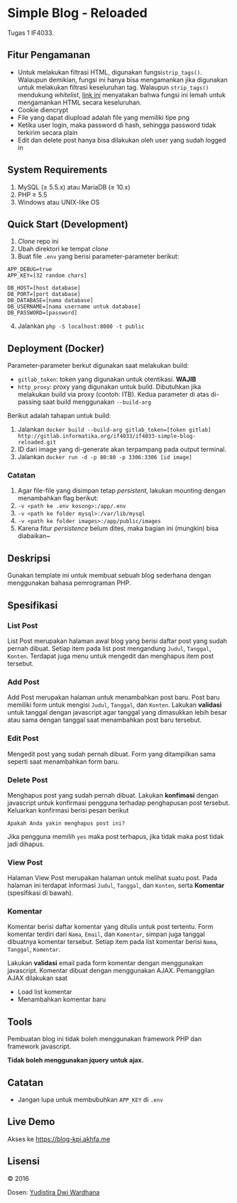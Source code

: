 # Simple Blog - Reloaded

Tugas 1 IF4033.

## Fitur Pengamanan
* Untuk melakukan filtrasi HTML, digunakan fungsi`strip_tags()`. Walaupun demikian, fungsi ini hanya bisa mengamankan jika digunakan untuk melakukan filtrasi keseluruhan tag. Walaupun `strip_tags()` mendukung *whitelist*, [link ini](http://php.net/manual/en/function.strip-tags.php#118183) menyatakan bahwa fungsi ini lemah untuk mengamankan HTML secara keseluruhan.
* Cookie diencrypt
* File yang dapat diupload adalah file yang memiliki tipe png
* Ketika user login, maka password di hash, sehingga password tidak terkirim secara plain
* Edit dan delete post hanya bisa dilakukan oleh user yang sudah logged in

## System Requirements
1. MySQL (&ge; 5.5.x) atau MariaDB (&ge; 10.x)
2. PHP &ge; 5.5
3. Windows atau UNIX-like OS

## Quick Start (Development)
1. *Clone* repo ini
2. Ubah direktori ke tempat *clone*
3. Buat file `.env` yang berisi parameter-parameter berikut:

```
APP_DEBUG=true
APP_KEY=[32 random chars]

DB_HOST=[host database]
DB_PORT=[port database]
DB_DATABASE=[nama database]
DB_USERNAME=[nama username untuk database]
DB_PASSWORD=[password]
```

4. Jalankan `php -S localhost:8080 -t public`

## Deployment (Docker)
Parameter-parameter berkut digunakan saat melakukan build:
* `gitlab_token`: token yang digunakan untuk otentikasi. **WAJIB**
* `http_proxy`: proxy yang digunakan untuk build. Dibutuhkan jika melakukan build via proxy (contoh: ITB).
Kedua parameter di atas di-passing saat build menggunakan `--build-arg`

Berikut adalah tahapan untuk build:
1. Jalankan `docker build --build-arg gitlab_token=[token gitlab] http://gitlab.informatika.org/if4033/if4033-simple-blog-reloaded.git`
2. ID dari image yang di-generate akan terpampang pada output terminal.
3. Jalankan `docker run -d -p 80:80 -p 3306:3306 [id image]`

### Catatan
1. Agar file-file yang disimpan tetap *persistent*, lakukan mounting dengan menambahkan flag berikut:
  1. `-v <path ke .env kosong>:/app/.env`
  2. `-v <path ke folder mysql>:/var/lib/mysql`
  3. `-v <path ke folder images>:/app/public/images`
2. Karena fitur *persistence* belum dites, maka bagian ini (mungkin) bisa diabaikan~

## Deskripsi

Gunakan template ini untuk membuat sebuah blog sederhana dengan menggunakan bahasa pemrograman PHP.

## Spesifikasi

### List Post

List Post merupakan halaman awal blog yang berisi daftar post yang sudah pernah dibuat. Setiap item pada list post mengandung `Judul`, `Tanggal`, `Konten`. Terdapat juga menu untuk mengedit dan menghapus item post tersebut.

### Add Post

Add Post merupakan halaman untuk menambahkan post baru.  Post baru memiliki form untuk mengisi `Judul`, `Tanggal`, dan `Konten`. Lakukan **validasi** untuk tanggal dengan javascript agar tanggal yang dimasukkan lebih besar atau sama dengan tanggal saat menambahkan post baru tersebut.

### Edit Post

Mengedit post yang sudah pernah dibuat. Form yang ditampilkan sama seperti saat menambahkan form baru.

### Delete Post

Menghapus post yang sudah pernah dibuat. Lakukan **konfimasi** dengan javascript untuk konfirmasi pengguna terhadap penghapusan post tersebut. Keluarkan konfirmasi berisi pesan berikut

    Apakah Anda yakin menghapus post ini?

Jika pengguna memilih `yes` maka post terhapus, jika tidak maka post tidak jadi dihapus.

### View Post

Halaman View Post merupakan halaman untuk melihat suatu post. Pada halaman ini terdapat informasi `Judul`, `Tanggal`, dan `Konten`, serta **Komentar** (spesifikasi di bawah).

### Komentar

Komentar berisi daftar komentar yang ditulis untuk post tertentu. Form komentar terdiri dari `Nama`, `Email`, dan `Komentar`, simpan juga tanggal dibuatnya komentar tersebut. Setiap item pada list komentar berisi `Nama`, `Tanggal`, `Komentar`.

Lakukan **validasi** email pada form komentar dengan menggunakan javascript. Komentar dibuat dengan menggunakan AJAX. Pemanggilan AJAX dilakukan saat

- Load list komentar
- Menambahkan komentar baru

## Tools

Pembuatan blog ini tidak boleh menggunakan framework PHP dan framework javascript.

**Tidak boleh menggunakan jquery untuk ajax.**

## Catatan
* Jangan lupa untuk membubuhkan `APP_KEY` di `.env`

## Live Demo

Akses ke https://blog-kpi.akhfa.me

## Lisensi

&copy; 2016

Dosen: [Yudistira Dwi Wardhana](http://github.com/yudis)